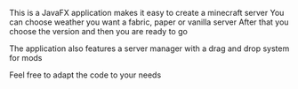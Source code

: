This is a JavaFX application makes it easy to create a minecraft server
You can choose weather you want a fabric, paper or vanilla server
After that you choose the version and then you are ready to go

The application also features a server manager with a drag and drop system for mods

Feel free to adapt the code to your needs
